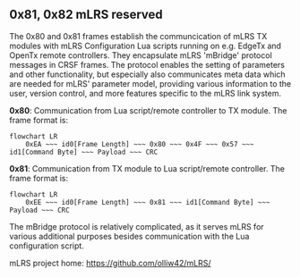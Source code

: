 
## __0x81, 0x82 mLRS reserved__

The 0x80 and 0x81 frames establish the communcication of mLRS TX modules with mLRS Configuration Lua scripts running on e.g. EdgeTx and OpenTx remote controllers. They encapsulate mLRS 'mBridge' protocol messages in CRSF frames. The protocol enables the setting of parameters and other functionality, but especially also communicates meta data which are needed for mLRS' parameter model, providing various information to the user, version control, and more features specific to the mLRS link system.

**0x80**: Communication from Lua script/remote controller to TX module. The frame format is:

```mermaid
flowchart LR
    0xEA ~~~ id0[Frame Length] ~~~ 0x80 ~~~ 0x4F ~~~ 0x57 ~~~ id1[Command Byte] ~~~ Payload ~~~ CRC
```

**0x81**: Communication from TX module to Lua script/remote controller. The frame format is:

```mermaid
flowchart LR
    0xEE ~~~ id0[Frame Length] ~~~ 0x81 ~~~ id1[Command Byte] ~~~ Payload ~~~ CRC
```

The mBridge protocol is relatively complicated, as it serves mLRS for various additional purposes besides communication with the Lua configuration script. 

mLRS project home: https://github.com/olliw42/mLRS/